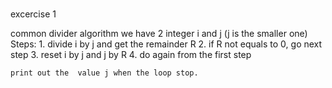 #
excercise 1

common divider algorithm
we have 2 integer i and j (j is the smaller one)
Steps:
    1. divide i by j and get the remainder R
    2. if R not equals to 0, go next step
    3. reset i by j and j by R
    4. do again from the first step
    
    print out the  value j when the loop stop.